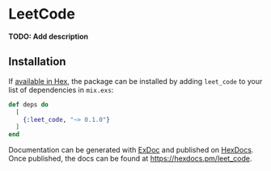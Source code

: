 # LeetCode

**TODO: Add description**

## Installation

If [available in Hex](https://hex.pm/docs/publish), the package can be installed
by adding `leet_code` to your list of dependencies in `mix.exs`:

```elixir
def deps do
  [
    {:leet_code, "~> 0.1.0"}
  ]
end
```

Documentation can be generated with [ExDoc](https://github.com/elixir-lang/ex_doc)
and published on [HexDocs](https://hexdocs.pm). Once published, the docs can
be found at <https://hexdocs.pm/leet_code>.

